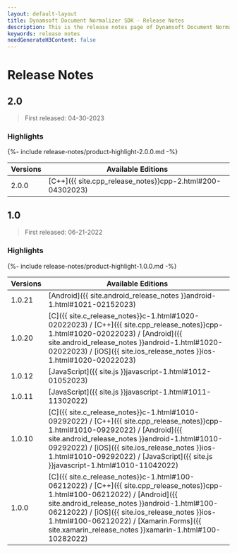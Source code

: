```yaml
---
layout: default-layout
title: Dynamsoft Document Normalizer SDK - Release Notes
description: This is the release notes page of Dynamsoft Document Normalizer.
keywords: release notes
needGenerateH3Content: false
---
```


# Release Notes

## 2.0

> First released: 04-30-2023

### Highlights

{%- include release-notes/product-highlight-2.0.0.md -%}

| Versions | Available Editions |
| -------- | ------------------ |
| 2.0.0   | [C++]({{ site.cpp_release_notes}}cpp-2.html#200-04302023) |

## 1.0

> First released: 06-21-2022

### Highlights

{%- include release-notes/product-highlight-1.0.0.md -%}

| Versions | Available Editions                                                                                                                                                                                                                                                                                                        |
| -------- | ------------------------------------------------------------------------------------------------------------------------------------------------------------------------------------------------------------------------------------------------------------------------------------------------------------------------- |
| 1.0.21   | [Android]({{ site.android_release_notes }}android-1.html#1021-02152023)                                                                                                                                                                                                                                                     |
| 1.0.20   | [C]({{ site.c_release_notes}}c-1.html#1020-02022023) / [C++]({{ site.cpp_release_notes}}cpp-1.html#1020-02022023) / [Android]({{ site.android_release_notes }}android-1.html#1020-02022023) / [iOS]({{ site.ios_release_notes }}ios-1.html#1020-02022023)                                                                          |
| 1.0.12   | [JavaScript]({{ site.js }}javascript-1.html#1012-01052023)                                                                                                                                                                                                                                                          |
| 1.0.11   | [JavaScript]({{ site.js }}javascript-1.html#1011-11302022)                                                                                                                                                                                                                                                          |
| 1.0.10   | [C]({{ site.c_release_notes}}c-1.html#1010-09292022) / [C++]({{ site.cpp_release_notes}}cpp-1.html#1010-09292022) / [Android]({{ site.android_release_notes }}android-1.html#1010-09292022) / [iOS]({{ site.ios_release_notes }}ios-1.html#1010-09292022) / [JavaScript]({{ site.js }}javascript-1.html#1010-11042022)       |
| 1.0.0    | [C]({{ site.c_release_notes}}c-1.html#100-06212022) / [C++]({{ site.cpp_release_notes}}cpp-1.html#100-06212022) / [Android]({{ site.android_release_notes }}android-1.html#100-06212022) / [iOS]({{ site.ios_release_notes }}ios-1.html#100-06212022) / [Xamarin.Forms]({{ site.xamarin_release_notes }}xamarin-1.html#100-10282022) |
